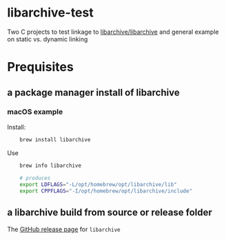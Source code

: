 # libarchive-test
Two C projects to test linkage to [libarchive/libarchive](https://github.com/libarchive/libarchive/) and general example on static vs. dynamic linking

# Prequisites

##  a package manager install of libarchive

### macOS example

Install:
```sh 
    brew install libarchive
```

Use
```sh
    brew info libarchive 
    
    # produces
    export LDFLAGS="-L/opt/homebrew/opt/libarchive/lib"
    export CPPFLAGS="-I/opt/homebrew/opt/libarchive/include"
```

## a libarchive build from source or release folder

The [GitHub release page](https://github.com/libarchive/libarchive/releases) for `libarchive`
